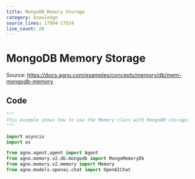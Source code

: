 ```yaml
---
title: MongoDB Memory Storage
category: knowledge
source_lines: 17904-17924
line_count: 20
---
```


# MongoDB Memory Storage
Source: https://docs.agno.com/examples/concepts/memory/db/mem-mongodb-memory



## Code

```python cookbook/agent_concepts/memory/mongodb_memory.py
"""
This example shows how to use the Memory class with MongoDB storage.
"""

import asyncio
import os

from agno.agent.agent import Agent
from agno.memory.v2.db.mongodb import MongoMemoryDb
from agno.memory.v2.memory import Memory
from agno.models.openai.chat import OpenAIChat

